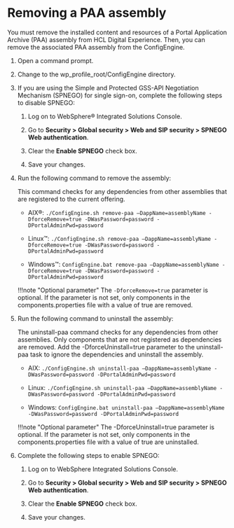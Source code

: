 # Removing a PAA assembly

You must remove the installed content and resources of a Portal Application Archive (PAA) assembly from HCL Digital Experience. Then, you can remove the associated PAA assembly from the ConfigEngine.

1.  Open a command prompt.

2.  Change to the wp_profile_root/ConfigEngine directory.

3.  If you are using the Simple and Protected GSS-API Negotiation Mechanism (SPNEGO) for single sign-on, complete the following steps to disable SPNEGO:

    1.  Log on to WebSphere® Integrated Solutions Console.

    2.  Go to **Security > Global security > Web and SIP security > SPNEGO Web authentication**.

    3.  Clear the **Enable SPNEGO** check box.

    4.  Save your changes.

4.  Run the following command to remove the assembly:

    This command checks for any dependencies from other assemblies that are registered to the current offering.

    -   AIX®: `./ConfigEngine.sh remove-paa –DappName=assemblyName -DforceRemove=true -DWasPassword=password -DPortalAdminPwd=password`

    -   Linux™: `./ConfigEngine.sh remove-paa –DappName=assemblyName -DforceRemove=true -DWasPassword=password -DPortalAdminPwd=password`

    -   Windows™: `ConfigEngine.bat remove-paa –DappName=assemblyName -DforceRemove=true -DWasPassword=password -DPortalAdminPwd=password`

    !!!note "Optional parameter"
        The `-DforceRemove=true` parameter is optional. If the parameter is not set, only components in the components.properties file with a value of true are removed.

5.  Run the following command to uninstall the assembly:

    The uninstall-paa command checks for any dependencies from other assemblies. Only components that are not registered as dependencies are removed. Add the -DforceUninstall=true parameter to the uninstall-paa task to ignore the dependencies and uninstall the assembly.

    -   AIX: `./ConfigEngine.sh uninstall-paa –DappName=assemblyName -DWasPassword=password -DPortalAdminPwd=password`

    -   Linux: `./ConfigEngine.sh uninstall-paa –DappName=assemblyName -DWasPassword=password -DPortalAdminPwd=password`

    -   Windows: `ConfigEngine.bat uninstall-paa –DappName=assemblyName -DWasPassword=password -DPortalAdminPwd=password`
    
    !!!note "Optional parameter"
        The -DforceUninstall=true parameter is optional. If the parameter is not set, only components in the components.properties file with a value of true are uninstalled.

6.  Complete the following steps to enable SPNEGO:

    1.  Log on to WebSphere Integrated Solutions Console.

    2.  Go to **Security > Global security > Web and SIP security > SPNEGO Web authentication**.

    3.  Clear the **Enable SPNEGO** check box.

    4.  Save your changes.



